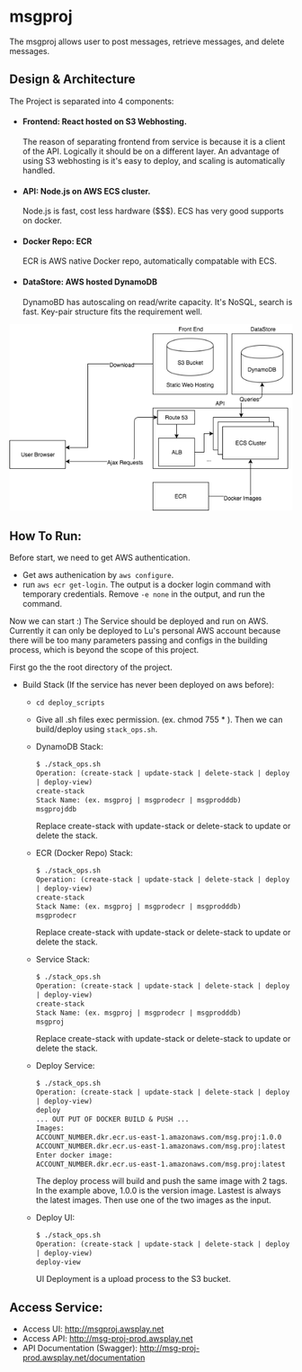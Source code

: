 # msgproj
The msgproj allows user to post messages, retrieve messages, and delete messages.

## Design & Architecture
The Project is separated into 4 components:
- #### Frontend: React hosted on S3 Webhosting.
  The reason of separating frontend from service is because it is a client of the API. Logically it should be on a different layer. An advantage of using S3 webhosting is it's easy to deploy, and scaling is automatically handled.
- #### API: Node.js on AWS ECS cluster.
  Node.js is fast, cost less hardware ($$$). ECS has very good supports on docker.
- #### Docker Repo: ECR
  ECR is AWS native Docker repo, automatically compatable with ECS.
- #### DataStore: AWS hosted DynamoDB
  DynamoBD has autoscaling on read/write capacity. It's NoSQL, search is fast. Key-pair structure fits the requirement well.

![Alt text](./msgproj.png?raw=true "Architecture Graph")

## How To Run:
Before start, we need to get AWS authentication.
- Get aws authenication by `aws configure`.
- run `aws ecr get-login`. The output is a docker login command with temporary credentials. Remove `-e none` in the output, and run the command.

Now we can start :)
The Service should be deployed and run on AWS. Currently it can only be deployed to Lu's personal AWS account because there will be too many parameters passing and configs in the building process, which is beyond the scope of this project.

First go the the root directory of the project.
- Build Stack (If the service has never been deployed on aws before):
  - `cd deploy_scripts`
  - Give all .sh files exec permission. (ex. chmod 755 * ). Then we can build/deploy using `stack_ops.sh`.
  - DynamoDB Stack:
    ```
    $ ./stack_ops.sh
    Operation: (create-stack | update-stack | delete-stack | deploy | deploy-view)
    create-stack
    Stack Name: (ex. msgproj | msgprodecr | msgprodddb)
    msgprojddb
    ```
    Replace create-stack with update-stack or delete-stack to update or delete the stack.

  - ECR (Docker Repo) Stack:
    ```
    $ ./stack_ops.sh
    Operation: (create-stack | update-stack | delete-stack | deploy | deploy-view)
    create-stack
    Stack Name: (ex. msgproj | msgprodecr | msgprodddb)
    msgprodecr
    ```  
    Replace create-stack with update-stack or delete-stack to update or delete the stack.

  - Service Stack:
    ```
    $ ./stack_ops.sh
    Operation: (create-stack | update-stack | delete-stack | deploy | deploy-view)
    create-stack
    Stack Name: (ex. msgproj | msgprodecr | msgprodddb)
    msgproj
    ```  
    Replace create-stack with update-stack or delete-stack to update or delete the stack.   

  - Deploy Service:
    ```
    $ ./stack_ops.sh
    Operation: (create-stack | update-stack | delete-stack | deploy | deploy-view)
    deploy
    ... OUT PUT OF DOCKER BUILD & PUSH ...
    Images:
    ACCOUNT_NUMBER.dkr.ecr.us-east-1.amazonaws.com/msg.proj:1.0.0
    ACCOUNT_NUMBER.dkr.ecr.us-east-1.amazonaws.com/msg.proj:latest
    Enter docker image:
    ACCOUNT_NUMBER.dkr.ecr.us-east-1.amazonaws.com/msg.proj:latest
    ```
    The deploy process will build and push the same image with 2 tags. In the example above, 1.0.0 is the version image.
    Lastest is always the latest images. Then use one of the two images as the input.

  - Deploy UI:
    ```
    $ ./stack_ops.sh
    Operation: (create-stack | update-stack | delete-stack | deploy | deploy-view)
    deploy-view
    ```
    UI Deployment is a upload process to the S3 bucket.

## Access Service:
  - Access UI: http://msgproj.awsplay.net
  - Access API: http://msg-proj-prod.awsplay.net
  - API Documentation (Swagger): http://msg-proj-prod.awsplay.net/documentation
